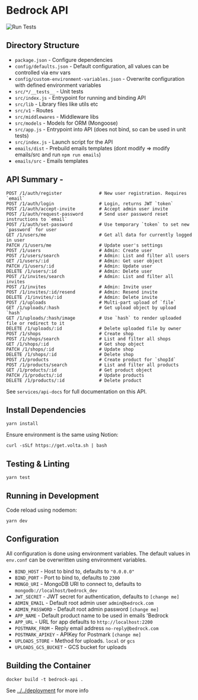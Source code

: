 # Bedrock API

![Run Tests](https://github.com/bedrockio/bedrock-core/workflows/Run%20Tests/badge.svg)

## Directory Structure

- `package.json` - Configure dependencies
- `config/defaults.json` - Default configuration, all values can be controlled via env vars
- `config/custom-environment-variables.json` - Overwrite configuration with defined environment variables
- `src/*/__tests__` - Unit tests
- `src/index.js` - Entrypoint for running and binding API
- `src/lib` - Library files like utils etc
- `src/v1` - Routes
- `src/middlewares` - Middleware libs
- `src/models` - Models for ORM (Mongoose)
- `src/app.js` - Entrypoint into API (does not bind, so can be used in unit tests)
- `src/index.js` - Launch script for the API
- `emails/dist` - Prebuild emails templates (dont modify => modify emails/src and run `npm run emails`)
- `emails/src` - Emails templates

## API Summary -

```
POST /1/auth/register              # New user registration. Requires `email`
POST /1/auth/login                 # Login, returns JWT `token`
POST /1/auth/accept-invite         # Accept admin user invite
POST /1/auth/request-password      # Send user password reset instructions to `email`
POST /1/auth/set-password          # Use temporary `token` to set new `password` for user
GET /1/users/me                    # Get all data for currently logged in user
PATCH /1/users/me                  # Update user's settings
POST /1/users                      # Admin: Create user
POST /1/users/search               # Admin: List and filter all users
GET /1/users/:id                   # Admin: Get user object
PATCH /1/users/:id                 # Admin: Update user
DELETE /1/users/:id                # Admin: Delete user
POST /1/invites/search             # Admin: List and filter all invites
POST /1/invites                    # Admin: Invite user
POST /1/invites/:id/resend         # Admin: Resend invite
DELETE /1/invites/:id              # Admin: Delete invite
POST /1/uploads                    # Multi-part upload of `file`
GET /1/uploads/:hash               # Get upload object by upload `hash`
GET /1/uploads/:hash/image         # Use `hash` to render uploaded file or redirect to it
DELETE /1/uploads/:id              # Delete uploaded file by owner
POST /1/shops                      # Create shop
POST /1/shops/search               # List and filter all shops
GET /1/shops/:id                   # Get shop object
PATCH /1/shops/:id                 # Update shop
DELETE /1/shops/:id                # Delete shop
POST /1/products                   # Create product for `shopId`
POST /1/products/search            # List and filter all products
GET /1/products/:id                # Get product object
PATCH /1/products/:id              # Update products
DELETE /1/products/:id             # Delete product
```

See `services/api-docs` for full documentation on this API.

## Install Dependencies

```
yarn install
```

Ensure environment is the same using Notion:

```
curl -sSLf https://get.volta.sh | bash
```

## Testing & Linting

```
yarn test
```

## Running in Development

Code reload using nodemon:

```
yarn dev
```

## Configuration

All configuration is done using environment variables. The default values in `env.conf` can be overwritten using environment variables.

- `BIND_HOST` - Host to bind to, defaults to `"0.0.0.0"`
- `BIND_PORT` - Port to bind to, defaults to `2300`
- `MONGO_URI` - MongoDB URI to connect to, defaults to `mongodb://localhost/bedrock_dev`
- `JWT_SECRET` - JWT secret for authentication, defaults to `[change me]`
- `ADMIN_EMAIL` - Default root admin user `admin@bedrock.com`
- `ADMIN_PASSWORD` - Default root admin password `[change me]`
- `APP_NAME` - Default product name to be used in emails 'Bedrock
- `APP_URL` - URL for app defaults to `http://localhost:2200`
- `POSTMARK_FROM` - Reply email address `no-reply@bedrock.com`
- `POSTMARK_APIKEY` - APIKey for Postmark `[change me]`
- `UPLOADS_STORE` - Method for uploads. `local` or `gcs`
- `UPLOADS_GCS_BUCKET` - GCS bucket for uploads

## Building the Container

```
docker build -t bedrock-api .
```

See [../../deployment](../deployment/) for more info
